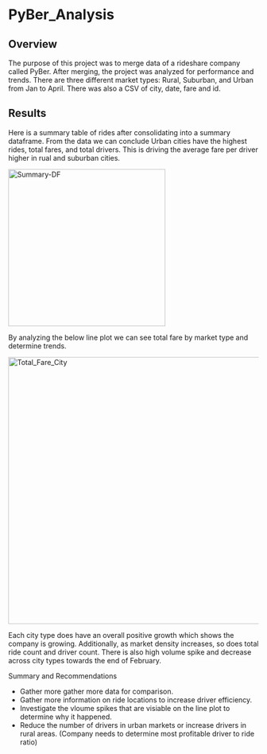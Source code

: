 # PyBer_Analysis

## Overview
The purpose of this project was to merge data of a rideshare company called PyBer. After merging, the project was analyzed for performance and trends. There are three different market types: Rural, Suburban, and Urban from Jan to April. There was also a CSV of city, date, fare and id.

## Results
Here is a summary table of rides after consolidating into a summary dataframe. From the data we can conclude Urban cities have the highest rides, total fares, and total drivers. This is driving the average fare per driver higher in rual and suburban cities.  

<img width="316" alt="Summary-DF" src="https://user-images.githubusercontent.com/95591222/151282481-f67eb99c-8fd6-4402-a81c-8e90f0663233.png">

By analyzing the below line plot we can see total fare by market type and determine trends.

<img width="537" alt="Total_Fare_City" src="https://user-images.githubusercontent.com/95591222/151283077-6a790dd0-3b40-405c-af16-2d2d640081f6.png">

Each city type does have an overall positive growth which shows the company is growing. Additionally, as market density increases, so does total ride count and driver count. There is also high volume spike and decrease across city types towards the end of February.

Summary and Recommendations

* Gather more gather more data for comparison.
* Gather more information on ride locations to increase driver efficiency.
* Investigate the vloume spikes that are visiable on the line plot to determine why it happened. 
* Reduce the number of drivers in urban markets or increase drivers in rural areas. (Company needs to determine most profitable driver to ride ratio)
